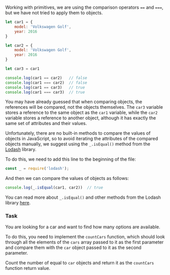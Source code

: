 Working with primitives, we are using the comparison operators `==` and `===`, but we have not tried to apply them to objects.

```javascript
let car1 = {
    model: 'Volkswagen Golf',
    year: 2016
}

let car2 = {
    model: 'Volkswagen Golf',
    year: 2016
}

let car3 = car1

console.log(car1 == car2)   // false
console.log(car1 === car2)  // false
console.log(car1 == car3)   // true
console.log(car1 === car3)  // true
```

You may have already guessed that when comparing objects, the references will be compared, not the objects themselves.
The `car3` variable stores a reference to the same object as the `car1` variable, while the `car2` variable stores a reference to another object, 
although it has exactly the same set of attributes and their values.

Unfortunately, there are no built-in methods to compare the values of objects in JavaScript, 
so to avoid iterating the attributes of the compared objects manually, we suggest using the `_.isEqual()` method from the [Lodash](https://lodash.com) library.

To do this, we need to add this line to the beginning of the file:
```javascript
const _ = require('lodash');
```

And then we can compare the values of objects as follows:
```javascript
console.log(_.isEqual(car1, car2))  // true
```

You can read more about `_.isEqual()` and other methods from the Lodash library [here](https://lodash.com/docs/4.17.15#isEqual).

### Task
You are looking for a car and want to find how many options are available. 

To do this, you need to implement the `countCars` function, which should look through all the elements of the `cars` array passed to it as the first parameter 
and compare them with the `car` object passed to it as the second parameter. 

Count the number of equal to `car` objects and return it as the `countCars` function return value.
